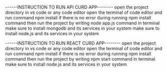 ------INSTRUCTION TO RUN API CURD APP--------
open the project directory in vs code or any code editor 
open the terminal of code editor and run command npm install
if there is no error during running npm install command then run the project by writing node app.js command in terminal
make sure to install mongodb and its services in your system 
make sure to install node.js and its services in your system 


------INSTRUCTION TO RUN REACT CURD APP--------
open the project directory in vs code or any code editor 
open the terminal of code editor and run command npm install
if there is no error during running npm install command then run the project by writing npm start command in terminal
make sure to install node.js and its services in your system 